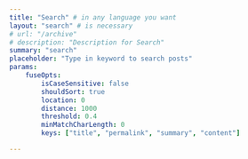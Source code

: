 ```yaml
---
title: "Search" # in any language you want
layout: "search" # is necessary
# url: "/archive"
# description: "Description for Search"
summary: "search"
placeholder: "Type in keyword to search posts"
params:
    fuseOpts:
        isCaseSensitive: false
        shouldSort: true
        location: 0
        distance: 1000
        threshold: 0.4
        minMatchCharLength: 0
        keys: ["title", "permalink", "summary", "content"]

---
```

